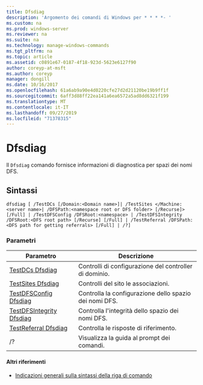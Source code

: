 ```yaml
---
title: Dfsdiag
description: 'Argomento dei comandi di Windows per * * * *- '
ms.custom: na
ms.prod: windows-server
ms.reviewer: na
ms.suite: na
ms.technology: manage-windows-commands
ms.tgt_pltfrm: na
ms.topic: article
ms.assetid: c0891e67-0187-4f18-923d-5623e6127f90
author: coreyp-at-msft
ms.author: coreyp
manager: dongill
ms.date: 10/16/2017
ms.openlocfilehash: 61a6ab9a90e4d0220cfe27d2d21120be19b9ff1f
ms.sourcegitcommit: 6aff3d88ff22ea141a6ea6572a5ad8dd6321f199
ms.translationtype: MT
ms.contentlocale: it-IT
ms.lasthandoff: 09/27/2019
ms.locfileid: "71378315"
---
```

# <a name="dfsdiag"></a>Dfsdiag



Il `Dfsdiag` comando fornisce informazioni di diagnostica per spazi dei nomi DFS.

## <a name="syntax"></a>Sintassi

```
dfsdiag [ /TestDCs [/Domain:<Domain name>]| /TestSites </Machine:<server name>| /DFSPath:<namespace root or DFS folder> [/Recurse]> [/Full] | /TestDFSConfig /DFSRoot:<namespace> | /TestDFSIntegrity /DFSRoot:<DFS root path> [/Recurse] [/Full] | /TestReferral /DFSPath:<DFS path for getting referrals> [/Full] | /?] 

```

### <a name="parameters"></a>Parametri

|Parametro|Descrizione|
|---------|-----------|
|[TestDCs Dfsdiag](dfsdiag-testdcs.md)|Controlli di configurazione del controller di dominio.|
|[TestSites Dfsdiag](dfsdiag-testsites.md)|Controlli del sito le associazioni.|
|[TestDFSConfig Dfsdiag](dfsdiag-testdfsconfig.md)|Controlla la configurazione dello spazio dei nomi DFS.|
|[TestDFSIntegrity Dfsdiag](dfsdiag-testdfsintegrity.md)|Controlla l'integrità dello spazio dei nomi DFS.|
|[TestReferral Dfsdiag](dfsdiag-testreferral.md)|Controlla le risposte di riferimento.|
|/?|Visualizza la guida al prompt dei comandi.|

#### <a name="additional-references"></a>Altri riferimenti

-   [Indicazioni generali sulla sintassi della riga di comando](command-line-syntax-key.md)